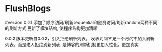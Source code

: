 # FlushBlogs


#version
0.0.1
    添加了顺序访问/刷新sequential和随机访问/刷新random两种不同的刷新方式
    更新了模块结构, 使程序结构更加清晰


0.0.2
    版本更新自0.0.2，引入拒绝刷新列表，
    发表时间不足一个月的不加入刷新列表，而是进入拒绝刷新列表.
    是博客的刷新机制更加人性化，更加真实